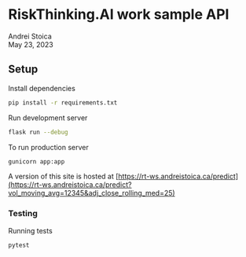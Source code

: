 # RiskThinking.AI work sample API

Andrei Stoica<br>
May 23, 2023

## Setup

Install dependencies
```sh
pip install -r requirements.txt
```

Run development server 
```sh
flask run --debug
```

To run production server
```sh
gunicorn app:app
```
A version of this site is hosted at [https://rt-ws.andreistoica.ca/predict](https://rt-ws.andreistoica.ca/predict?vol_moving_avg=12345&adj_close_rolling_med=25)

### Testing
Running tests
```sh
pytest
```